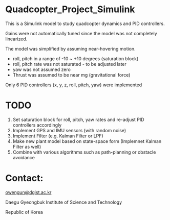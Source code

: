 # Quadcopter_Project_Simulink
This is a Simulink model to study quadcopter dynamics and PID controllers.

Gains were not automatically tuned since the model was not completely linearized.

The model was simplified by assuming near-hovering motion.
  
  - roll, pitch in a range of -10 ~ +10 degrees (saturation block)
  - roll, pitch rate was not saturated - to be adjusted later
  - yaw was not assumed zero
  - Thrust was assumed to be near mg (gravitational force)


Only 6 PID controllers (x, y, z, roll, pitch, yaw) were implemented

# TODO
1. Set saturation block for roll, pitch, yaw rates and re-adjust PID controllers accordingly
2. Implement GPS and IMU sensors (with random noise)
3. Implement Filter (e.g. Kalman Filter or LPF)
4. Make new plant model based on state-space form (Implemnet Kalman Filter as well)
5. Combine with various algorithms such as path-planning or obstacle avoidance 


# Contact:
owengun@dgist.ac.kr 


Daegu Gyeongbuk Institute of Science and Technology

Republic of Korea
